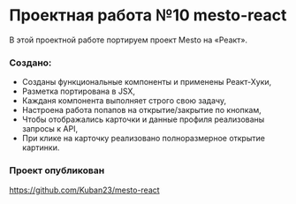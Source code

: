 # Проектная работа №10 mesto-react
В этой проектной работе портируем проект Mesto на «Реакт».

### Cоздано:
* Созданы функциональные компоненты и применены Реакт-Хуки,
* Разметка портирована в JSX,
* Кажданя компонента выполняет строго свою задачу,
* Настроена работа попапов на открытие/закрытие по кнопкам,
* Чтобы отображались карточки и данные профиля реализованы запросы к API,
* При клике на карточку реализовано полноразмерное открытие картинки.


### Проект опубликован 
https://github.com/Kuban23/mesto-react

